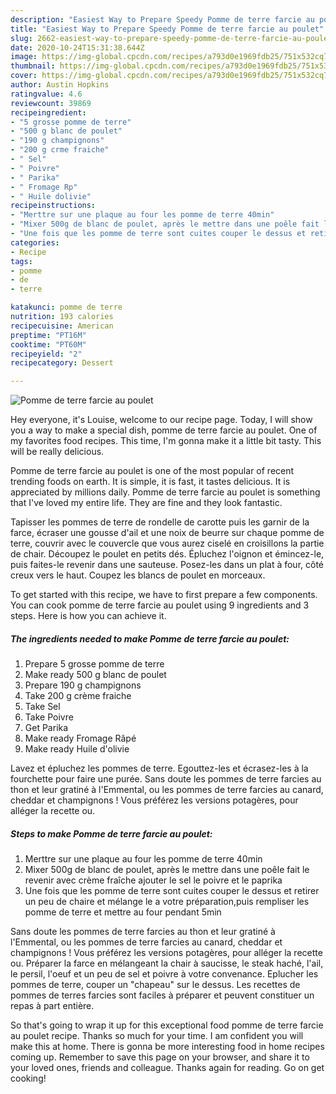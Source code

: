 ```yaml
---
description: "Easiest Way to Prepare Speedy Pomme de terre farcie au poulet"
title: "Easiest Way to Prepare Speedy Pomme de terre farcie au poulet"
slug: 2662-easiest-way-to-prepare-speedy-pomme-de-terre-farcie-au-poulet
date: 2020-10-24T15:31:38.644Z
image: https://img-global.cpcdn.com/recipes/a793d0e1969fdb25/751x532cq70/pomme-de-terre-farcie-au-poulet-photo-principale-de-la-recette.jpg
thumbnail: https://img-global.cpcdn.com/recipes/a793d0e1969fdb25/751x532cq70/pomme-de-terre-farcie-au-poulet-photo-principale-de-la-recette.jpg
cover: https://img-global.cpcdn.com/recipes/a793d0e1969fdb25/751x532cq70/pomme-de-terre-farcie-au-poulet-photo-principale-de-la-recette.jpg
author: Austin Hopkins
ratingvalue: 4.6
reviewcount: 39869
recipeingredient:
- "5 grosse pomme de terre"
- "500 g blanc de poulet"
- "190 g champignons"
- "200 g crme fraiche"
- " Sel"
- " Poivre"
- " Parika"
- " Fromage Rp"
- " Huile dolivie"
recipeinstructions:
- "Merttre sur une plaque au four les pomme de terre 40min"
- "Mixer 500g de blanc de poulet, après le mettre dans une poêle fait le revenir avec crème fraîche ajouter le sel le poivre et le paprika"
- "Une fois que les pomme de terre sont cuites couper le dessus et retirer un peu de chaire et mélange le a votre préparation,puis rempliser les pomme de terre et mettre au four pendant 5min"
categories:
- Recipe
tags:
- pomme
- de
- terre

katakunci: pomme de terre 
nutrition: 193 calories
recipecuisine: American
preptime: "PT16M"
cooktime: "PT60M"
recipeyield: "2"
recipecategory: Dessert

---
```



![Pomme de terre farcie au poulet](https://img-global.cpcdn.com/recipes/a793d0e1969fdb25/751x532cq70/pomme-de-terre-farcie-au-poulet-photo-principale-de-la-recette.jpg)

Hey everyone, it's Louise, welcome to our recipe page. Today, I will show you a way to make a special dish, pomme de terre farcie au poulet. One of my favorites food recipes. This time, I'm gonna make it a little bit tasty. This will be really delicious.

Pomme de terre farcie au poulet is one of the most popular of recent trending foods on earth. It is simple, it is fast, it tastes delicious. It is appreciated by millions daily. Pomme de terre farcie au poulet is something that I've loved my entire life. They are fine and they look fantastic.

Tapisser les pommes de terre de rondelle de carotte puis les garnir de la farce, écraser une gousse d&#39;ail et une noix de beurre sur chaque pomme de terre, couvrir avec le couvercle que vous aurez ciselé en croisillons la partie de chair. Découpez le poulet en petits dés. Épluchez l&#39;oignon et émincez-le, puis faites-le revenir dans une sauteuse. Posez-les dans un plat à four, côté creux vers le haut. Coupez les blancs de poulet en morceaux.


To get started with this recipe, we have to first prepare a few components. You can cook pomme de terre farcie au poulet using 9 ingredients and 3 steps. Here is how you can achieve it.

<!--inarticleads1-->

##### The ingredients needed to make Pomme de terre farcie au poulet:

1. Prepare 5 grosse pomme de terre
1. Make ready 500 g blanc de poulet
1. Prepare 190 g champignons
1. Take 200 g crème fraiche
1. Take  Sel
1. Take  Poivre
1. Get  Parika
1. Make ready  Fromage Râpé
1. Make ready  Huile d&#39;olivie


Lavez et épluchez les pommes de terre. Egouttez-les et écrasez-les à la fourchette pour faire une purée. Sans doute les pommes de terre farcies au thon et leur gratiné à l&#39;Emmental, ou les pommes de terre farcies au canard, cheddar et champignons ! Vous préférez les versions potagères, pour alléger la recette ou. 

<!--inarticleads2-->

##### Steps to make Pomme de terre farcie au poulet:

1. Merttre sur une plaque au four les pomme de terre 40min
1. Mixer 500g de blanc de poulet, après le mettre dans une poêle fait le revenir avec crème fraîche ajouter le sel le poivre et le paprika
1. Une fois que les pomme de terre sont cuites couper le dessus et retirer un peu de chaire et mélange le a votre préparation,puis rempliser les pomme de terre et mettre au four pendant 5min


Sans doute les pommes de terre farcies au thon et leur gratiné à l&#39;Emmental, ou les pommes de terre farcies au canard, cheddar et champignons ! Vous préférez les versions potagères, pour alléger la recette ou. Préparer la farce en mélangeant la chair à saucisse, le steak haché, l&#39;ail, le persil, l&#39;oeuf et un peu de sel et poivre à votre convenance. Eplucher les pommes de terre, couper un &#34;chapeau&#34; sur le dessus. Les recettes de pommes de terres farcies sont faciles à préparer et peuvent constituer un repas à part entière. 

So that's going to wrap it up for this exceptional food pomme de terre farcie au poulet recipe. Thanks so much for your time. I am confident you will make this at home. There is gonna be more interesting food in home recipes coming up. Remember to save this page on your browser, and share it to your loved ones, friends and colleague. Thanks again for reading. Go on get cooking!
